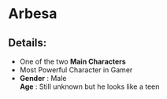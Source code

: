 # Arbesa
## Details:
* One of the two **Main Characters**
* Most Powerful Character in Gamer 
* **Gender** : Male <br>
**Age** : Still unknown but he looks like a teen

